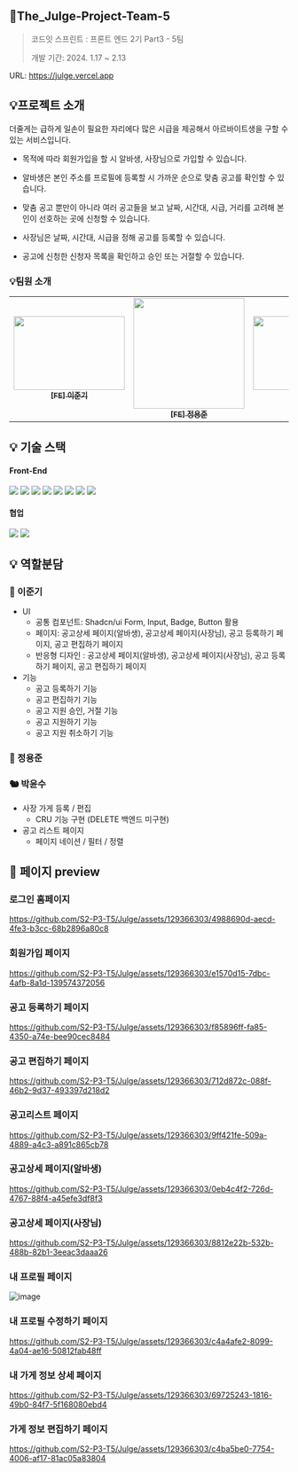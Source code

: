 ## The_Julge-Project-Team-5

> 코드잇 스프린트 : 프론트 엔드 2기 Part3 - 5팀
>
> 개발 기간: 2024. 1.17 ~ 2.13


URL: https://julge.vercel.app


## 💡프로젝트 소개

더줄게는 급하게 일손이 필요한 자리에다 많은 시급을 제공해서 아르바이트생을 구할 수 있는 서비스입니다.

  - 목적에 따라 회원가입을 할 시 알바생, 사장님으로 가입할 수 있습니다.

  - 알바생은 본인 주소를 프로필에 등록할 시 가까운 순으로 맞춤 공고를 확인할 수 있습니다.
  
  - 맞춤 공고 뿐만이 아니라 여러 공고들을 보고 날짜, 시간대, 시급, 거리를 고려해 본인이 선호하는 곳에 신청할 수 있습니다.
  
  - 사장님은 날짜, 시간대, 시급을 정해 공고를 등록할 수 있습니다.
  
  - 공고에 신청한 신청자 목록을 확인하고 승인 또는 거절할 수 있습니다.

### 💡팀원 소개

<table>
  <tbody>
    <tr>
      <td align="center"><a href="https://github.com/eonpain">
      <img width=200px height=133px src="https://velog.velcdn.com/images/ynmkim/post/87530a1d-22d7-4f07-8f53-18fff05262c1/image.png" alt=""/><br />
      <sub><b>[FE] 이준기</b></sub></a><br /></td>
      <td align="center"><a href="https://github.com/dkile">
      <img width=200px src="https://github.com/S2-P3-T5/Julge/assets/129366303/6bca80cf-62b4-497b-81bc-f0148daf86f0" alt=""/><br />
      <sub><b>[FE] 정용준</b></sub></a><br /></td>
      <td align="center"><a href="https://github.com/ys1008p">
      <img width=200px height=133px src="https://github.com/S2-P3-T5/Julge/assets/129366303/2341700c-daf7-481c-947c-73219e8d22b6" alt=""/><br />
      <sub><b>[FE] 박윤수</b></sub></a><br /></td>
    </tr>
  </tbody>
</table>

## 💡 기술 스택

#### Front-End

<div style="margin: ; text-align: left;" "text-align: left;">
  <img src="https://img.shields.io/badge/React-61DAFB?style=for-the-badge&logo=React&logoColor=white">
  <img src="https://img.shields.io/badge/Javascript-F7DF1E?style=for-the-badge&logo=Javascript&logoColor=white">
  <img src="https://img.shields.io/badge/React Query-F7B93E?style=for-the-badge&logo=ReactQuery&logoColor=white">
  <img src="https://img.shields.io/badge/Tailwind-E34F26?style=for-the-badge&logo=Tailwind&logoColor=white">
  <img src="https://img.shields.io/badge/Ky-CC33CC?style=for-the-badge&logo=Ky&logoColor=white">
  <img src="https://img.shields.io/badge/Shadcn/ui-66FF33?style=for-the-badge&logo=Shadcn/ui&logoColor=white">
  <img src="https://img.shields.io/badge/Zod-DB7093?style=for-the-badge&logo=Zod&logoColor=white">
  <img src="https://img.shields.io/badge/React Hook Form-4B32C3?style=for-the-badge&logo=ReactHookForm&logoColor=white">
 </div>


#### 협업

 <div style="margin: ; text-align: left;" "text-align: left;"> 
   <img src="https://img.shields.io/badge/Git-F05032?style=for-the-badge&logo=Git&logoColor=white">
   <img src="https://img.shields.io/badge/Github-181717?style=for-the-badge&logo=Github&logoColor=white">
</div>

## 💡 역할분담

### 🩵 이준기

- UI
    - 공통 컴포넌트: Shadcn/ui Form, Input, Badge, Button 활용
    - 페이지: 공고상세 페이지(알바생), 공고상세 페이지(사장님), 공고 등록하기 페이지, 공고 편집하기 페이지
    - 반응형 디자인 : 공고상세 페이지(알바생), 공고상세 페이지(사장님), 공고 등록하기 페이지, 공고 편집하기 페이지
- 기능
    - 공고 등록하기 기능
    - 공고 편집하기 기능
    - 공고 지원 승인, 거절 기능
    - 공고 지원하기 기능
    - 공고 지원 취소하기 기능

### 🐼 정용준


### 🐿️ 박윤수

- 사장 가게 등록 / 편집
  - CRU 기능 구현 (DELETE 백엔드 미구현)
- 공고 리스트 페이지
  - 페이지 네이션 / 필터 / 정렬

## 👀 페이지 preview

### 로그인 홈페이지
https://github.com/S2-P3-T5/Julge/assets/129366303/4988690d-aecd-4fe3-b3cc-68b2896a80c8

### 회원가입 페이지
https://github.com/S2-P3-T5/Julge/assets/129366303/e1570d15-7dbc-4afb-8a1d-139574372056

### 공고 등록하기 페이지
https://github.com/S2-P3-T5/Julge/assets/129366303/f85896ff-fa85-4350-a74e-bee90cec8484

### 공고 편집하기 페이지
https://github.com/S2-P3-T5/Julge/assets/129366303/712d872c-088f-46b2-9d37-493397d218d2

### 공고리스트 페이지
https://github.com/S2-P3-T5/Julge/assets/129366303/9ff421fe-509a-4889-a4c3-a891c865cb78

### 공고상세 페이지(알바생)
https://github.com/S2-P3-T5/Julge/assets/129366303/0eb4c4f2-726d-4767-88f4-a45efe3df8f3

### 공고상세 페이지(사장님)
https://github.com/S2-P3-T5/Julge/assets/129366303/8812e22b-532b-488b-82b1-3eeac3daaa26

### 내 프로필 페이지
![image](https://github.com/S2-P3-T5/Julge/assets/129366303/ad67c3e2-407e-4ede-be28-61a490f6d73e)


### 내 프로필 수정하기 페이지
https://github.com/S2-P3-T5/Julge/assets/129366303/c4a4afe2-8099-4a04-ae16-50812fab48ff

### 내 가게 정보 상세 페이지
https://github.com/S2-P3-T5/Julge/assets/129366303/69725243-1816-49b0-84f7-5f168080ebd4

### 가게 정보 편집하기 페이지
https://github.com/S2-P3-T5/Julge/assets/129366303/c4ba5be0-7754-4006-af17-81ac05a83804



